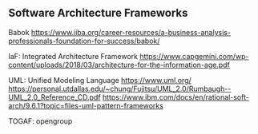 ## Software Architecture Frameworks

Babok
https://www.iiba.org/career-resources/a-business-analysis-professionals-foundation-for-success/babok/

IaF: Integrated Architecture Framework
https://www.capgemini.com/wp-content/uploads/2018/03/architecture-for-the-information-age.pdf

UML: Unified Modeling Language
https://www.uml.org/
https://personal.utdallas.edu/~chung/Fujitsu/UML_2.0/Rumbaugh--UML_2.0_Reference_CD.pdf
https://www.ibm.com/docs/en/rational-soft-arch/9.6.1?topic=files-uml-pattern-frameworks

TOGAF: opengroup